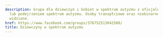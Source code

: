 ```yaml
---
description: Grupa dla dziewczyn i kobiet w spektrum autyzmu z oficjalną diagnozą
  lub podejrzeniem spektrum autyzmu. Osoby transpłciowe oraz niebinarne też są mile
  widziane.
href: https://www.facebook.com/groups/376752513042580/
title: Dziewczyny w spektrum autyzmu
---
```

